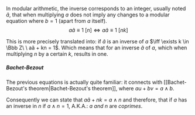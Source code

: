 In modular arithmetic, the inverse corresponds to an integer, usually noted $ã$, that when multiplying $a$ does not imply any changes to a modular equation where $b = 1$ (apart from $a$ itself).
$$aã \equiv 1\ [n] \iff aã \equiv 1\ [nk]$$

This is more precisely translated into: if $ã$ is an inverse of $a$ $\iff \exists k \in \Bbb Z\ \ aã + kn = 1$.
Which means that for an inverse $ã$ of $a$, which when multiplying $n$ by a certain $k$, results in one.

##### Bachet-Bezout
The previous equations is actually quite familiar: it connects with [[Bachet-Bezout's theorem|Bachet-Bezout's theorem]], where $au+bv=a\land b$. 

Consequently we can state that $aã+nk=a\land n$ and therefore, that if $a$ has an inverse in $n$ if $a \land n=1$, A.K.A.: _a and n_ are _coprimes_.

